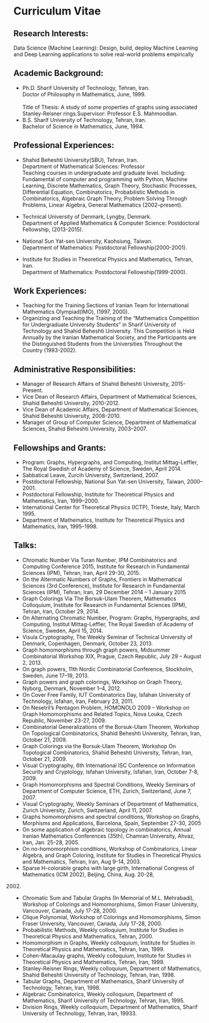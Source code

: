 # Curriculum Vitae
## Research Interests:
Data Science (Machine Learning): Design, build, deploy Machine Learning and Deep Learning applications to solve real-world 
problems empirically

## Academic Background:
- Ph.D.  Sharif University of Technology, Tehran, Iran. <br>
Doctor of Philosophy in Mathematics, June, 1999.  <br>    
Title of Thesis: A study of some properties of graphs using associated  Stanley-Reisner rings.Supervisor: Professor E.S. Mahmoodian.
- B.S.   Sharif University of Technology, Tehran, Iran. <br>
Bachelor of Science in Mathematics, June, 1994.

## Professional Experiences:
- Shahid Beheshti University(SBU), Tehran, Iran. <br>
Department of Mathematical Sciences: Professor <br>
Teaching courses in undergraduate and graduate level. Including: Fundamental of computer and programming with Python, 
Machine Learning, Discrete Mathematics, Graph Theory, Stochastic Processes, Differential Equation, Combinatorics, 
Probabilistic Methods in Combinatorics, Algebraic Graph Theory, Problem Solving Through Problems, Linear Algebra, 
General Mathematics (2002–present).

- Technical University of Denmark, Lyngby, Denmark. <br>
Department of Applied Mathematics & Computer Science: Postdoctoral Fellowship, (2013-2015).

- National Sun Yat-sen University, Kaohsiung, Taiwan. <br>
Department of Mathematics: Postdoctoral Fellowship(2000-2001).

- Institute for Studies in Theoretical Physics and Mathematics, Tehran, Iran. <br>
Department of Mathematics: Postdoctoral Fellowship(1999-2000).

## Work Experiences:

- Teaching for the Training Sections of Iranian Team for International Mathematics Olympiad(IMO), (1997, 2000).
- Organizing and Teaching the Training of the “Mathematics Competition for  Undergraduate University Students” in Sharif 
University of Technology and Shahid Beheshti University. This Competition is Held Annually by the  Iranian Mathematical 
Society, and the Participants are the Distinguished Students from the Universities Throughout the Country (1993-2002).

## Administrative Responsibilities:
- Manager of Research Affairs of Shahid Beheshti University, 2015-Present.
- Vice Dean of Research Affairs, Department of Mathematical Sciences, Shahid Beheshti University, 2010-2012.
- Vice Dean of Academic Affairs, Department of Mathematical Sciences, Shahid Beheshti  University, 2008-2010.
- Manager of Group of Computer Science, Department of Mathematical Sciences,  Shahid Beheshti University, 2003–2007.

## Fellowships and Grants:

- Program: Graphs, Hypergraphs, and Computing, Institut Mittag-Leffler, The Royal Swedish of Academy of Science, 
Sweden, April 2014.
- Sabbatical Leave, Zurcih University, Switzerland, 2007.
- Postdoctoral Fellowship, National Sun Yat-sen University, Taiwan, 2000–2001.
- Postdoctoral Fellowship, Institute for Theoretical Physics and Mathematics, Iran, 1999–2000.
- International Center for Theoretical Physics (ICTP), Trieste, Italy, March 1995. 
- Department of Mathematics, Institute for Theoretical Physics and Mathematics, Iran, 1995–1998. 

 ## Talks:
- Chromatic Number Via Turan Number, IPM Combinatorics and Computing   Conference 2015, Institute for Research in 
Fundamental Sciences (IPM), Tehran, Iran, April 29-30, 2015.
- On the Altermatic Numbers of Graphs, Frontiers in Mathematical Sciences (3rd Conference), Institute for Research in 
Fundamental Sciences (IPM), Tehran, Iran, 29 December 2014 – 1 January 2015
- Graph Colorings Via The Borsuk-Ulam Theorem, Mathematics Colloquium, Institute for Research in Fundamental Sciences (IPM), 
Tehran, Iran, October 29, 2014. 
- On Alternating Chromatic Number, Program: Graphs, Hypergraphs, and Computing, Institut Mittag-Leffler, The Royal Swedish of 
Academy of Science, Sweden, April 15, 2014.
- Visula Cryptography, The Weekly Seminar of Technical University of Denmark, Copenhagen, Denmark, October 23, 2013.
- Graph homomorphisms through graph powers, Midsummer Combinatorial Workshop XIX,  Prague, Czech Republic, 
July 29 – August 2, 2013.
- On graph powers, 11th Nordic Combinatorial Conference, Stockholm, Sweden, June 17–19, 2013. 
- Graph powers and graph colorings, Workshop on Graph Theory, Nyborg, Denmark, November 1–4, 2012.
- On Cover Free Family, IUT Combinatorics Day, Isfahan University of Technology, Isfahan, Iran, February 23, 2011.
- On Nesetril’s Pentagon Problem, HOMONOLO 2009 – Workshop on Graph Homomorphisms and Related Topics, Nova Louka, Czech 
Republic, November 23-27, 2009. 
- Combinatorial Generalizations of the Borsuk-Ulam Theorem, Workshop On Topological Combinatorics, Shahid Beheshti 
University, Tehran, Iran, October 21, 2009.
- Graph Colorings via the Borsuk-Ulam Theorem, Workshop On Topological Combinatorics, Shahid Beheshti University, Tehran, 
Iran, October 21, 2009.
- Visual Cryptography, 6th International ISC Conference on Information Security and Cryptology, Isfahan University, Isfahan, 
Iran, October 7-8, 2009.
- Graph Homomorphisms and Spectral Conditions, Weekly Seminars of Department of Computer Science, ETH, Zurich, Switzerland, 
June 7, 2007.
- Visual Cryptography, Weekly Seminars of Department of Mathematics, Zurich University, Zurich, Switzerland, April 11, 2007.
- Graphs homomorphisms and spectral conditions, Workshop on Graphs, Morphisms and Applications, Barcelona, Spain, 
September 27-30, 2005
- On some application of algebraic topology in combinatorics, Annual Iranian Mathematics Conferences (35th), Chamran 
University, Ahvaz, Iran, Jan. 25-28, 2005.
- On no-homomorphism conditions, Workshop of Combinatorics, Linear Algebra, and Graph Coloring, Institute for Studies in 
Theoretical Physics and Mathematics, Tehran, Iran, Aug 9-14, 2003.
- Sparse H-colorable graphs with large girth, International Congress of Mathematics (ICM 2002), Beijing, China, Aug. 20-28, 
2002.
- Chromatic Sum and Tabular Graphs (In Memorial of M.L. Mehrabadi), Workshop of Colorings and Homomorphisms, Simon Fraser 
University, Vancouver, Canada, July 17-28, 2000.
- Clique Polynomial, Workshop of Colorings and Homomorphisms, Simon Fraser University, Vancouver, Canada, July 17-28, 2000.
- Probabilistic Methods, Weekly colloquium, Institute for Studies in Theoretical Physics and Mathematics, Tehran, 2000.
- Homomorphism in Graphs, Weekly colloquium, Institute for Studies in Theoretical Physics and Mathematics, Tehran, Iran, 1999.
- Cohen-Macaulay graphs, Weekly colloquium, Institute for Studies in Theoretical Physics and Mathematics, Tehran, Iran, 1999.
- Stanley-Reisner Rings, Weekly colloquium, Department of Mathematics, Shahid Beheshti University of Technology, Tehran, 
Iran, 1998.
- Tabular Graphs, Department of Mathematics, Sharif University of Technology, Tehran, Iran, 1998.
- Algebraic Combinatorics, Weekly colloquium, Department of Mathematics, Sharif University of Technology, Tehran, Iran, 1995.
- Division Rings, Weekly colloquium, Department of Mathematics, Sharif University of Technology, Tehran, Iran, 19933.

